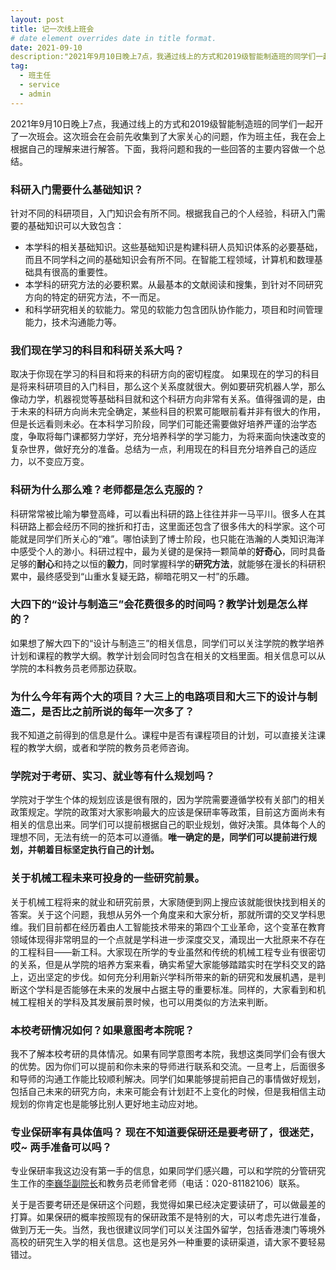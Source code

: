 ```yaml
---
layout: post
title: 记一次线上班会
# date element overrides date in title format.
date: 2021-09-10
description:"2021年9月10日晚上7点，我通过线上的方式和2019级智能制造班的同学们一起开了一次班会。这次班会在会前先收集到了大家关心的问题，作为班主任，我在会上根据自己的理解来进行解答。下面，我将问题和我的一些回答的主要内容做一个总结。我们针对以下问题进行了探讨。科研入门需要什么基础知识？我们现在学习的科目和科研关系大吗？科研为什么那么难？老师都是怎么克服的？大四下的“设计与制造三”会花费很多的时间吗？教学计划是怎么样的？" 
tag:
  - 班主任
  - service
  - admin
---
```


2021年9月10日晚上7点，我通过线上的方式和2019级智能制造班的同学们一起开了一次班会。这次班会在会前先收集到了大家关心的问题，作为班主任，我在会上根据自己的理解来进行解答。下面，我将问题和我的一些回答的主要内容做一个总结。

### 科研入门需要什么基础知识？
针对不同的科研项目，入门知识会有所不同。根据我自己的个人经验，科研入门需要的基础知识可以大致包含：
* 本学科的相关基础知识。这些基础知识是构建科研人员知识体系的必要基础，而且不同学科之间的基础知识会有所不同。在智能工程领域，计算机和数理基础具有很高的重要性。
* 本学科的研究方法的必要积累。从最基本的文献阅读和搜集，到针对不同研究方向的特定的研究方法，不一而足。
* 和科学研究相关的软能力。常见的软能力包含团队协作能力，项目和时间管理能力，技术沟通能力等。

### 我们现在学习的科目和科研关系大吗？
取决于你现在学习的科目和将来的科研方向的密切程度。 如果现在的学习的科目是将来科研项目的入门科目，那么这个关系度就很大。例如要研究机器人学，那么像动力学，机器视觉等基础科目就和这个科研方向非常有关系。值得强调的是，由于未来的科研方向尚未完全确定，某些科目的积累可能眼前看并非有很大的作用，但是长远看则未必。在本科学习阶段，同学们可能还需要做好培养严谨的治学态度，争取将每门课都努力学好，充分培养科学的学习能力，为将来面向快速改变的复杂世界，做好充分的准备。总结为一点，利用现在的科目充分培养自己的适应力，以不变应万变。

### 科研为什么那么难？老师都是怎么克服的？
科研常常被比喻为攀登高峰，可以看出科研的路上往往并非一马平川。很多人在其科研路上都会经历不同的挫折和打击，这里面还包含了很多伟大的科学家。这个可能就是同学们所关心的“难”。哪怕读到了博士阶段，也只能在浩瀚的人类知识海洋中感受个人的渺小。科研过程中，最为关键的是保持一颗简单的**好奇心**，同时具备足够的**耐心**和持之以恒的**毅力**，同时掌握科学的**研究方法**，就能够在漫长的科研积累中，最终感受到“山重水复疑无路，柳暗花明又一村”的乐趣。

### 大四下的“设计与制造三”会花费很多的时间吗？教学计划是怎么样的？
如果想了解大四下的“设计与制造三”的相关信息，同学们可以关注学院的教学培养计划和课程的教学大纲。教学计划会同时包含在相关的文档里面。相关信息可以从学院的本科教务员老师那边获取。

### 为什么今年有两个大的项目？大三上的电路项目和大三下的设计与制造二，是否比之前所说的每年一次多了？
我不知道之前得到的信息是什么。课程中是否有课程项目的计划，可以直接关注课程的教学大纲，或者和学院的教务员老师咨询。

### 学院对于考研、实习、就业等有什么规划吗？
学院对于学生个体的规划应该是很有限的，因为学院需要遵循学校有关部门的相关政策规定。学院的政策对大家影响最大的应该是保研率等政策，目前这方面尚未有相关的信息出来。同学们可以提前根据自己的职业规划，做好决策。具体每个人的理想不同，无法有统一的范本可以遵循。**唯一确定的是，同学们可以提前进行规划，并朝着目标坚定执行自己的计划。**

### 关于机械工程未来可投身的一些研究前景。
关于机械工程将来的就业和研究前景，大家随便到网上搜应该就能很快找到相关的答案。关于这个问题，我想从另外一个角度来和大家分析，那就所谓的交叉学科思维。我们目前都在经历着由人工智能技术带来的第四个工业革命，这个变革在教育领域体现得非常明显的一个点就是学科进一步深度交叉，涌现出一大批原来不存在的工程科目——新工科。大家现在所学的专业虽然和传统的机械工程专业有很密切的关系，但是从学院的培养方案来看，确实希望大家能够踏踏实时在学科交叉的路上，迈出坚定的步伐。如何充分利用新兴学科所带来的新的研究和发展机遇，是判断这个学科是否能够在未来的发展中占据主导的重要标准。同样的，大家看到和机械工程相关的学科及其发展前景时候，也可以用类似的方法来判断。

### 本校考研情况如何？如果意图考本院呢？
我不了解本校考研的具体情况。如果有同学意图考本院，我想这类同学们会有很大的优势。因为你们可以提前和你未来的导师进行联系和交流。一旦考上，后面很多和导师的沟通工作能比较顺利解决。同学们如果能够提前把自己的事情做好规划，包括自己未来的研究方向，未来可能会有计划赶不上变化的时候，但是我相信主动规划的你肯定也是能够比别人更好地主动应对地。

### 专业保研率有具体值吗？ 现在不知道要保研还是要考研了，很迷茫，哎~ 两手准备可以吗？
专业保研率我这边没有第一手的信息，如果同学们感兴趣，可以和学院的分管研究生工作的[李巍华副院长](http://www2.scut.edu.cn/wusie/2020/0425/c25374a422705/page.htm)和教务员老师曾老师（电话：020-81182106）联系。

关于是否要考研还是保研这个问题，我觉得如果已经决定要读研了，可以做最差的打算。如果保研的概率按照现有的保研政策不是特别的大，可以考虑先进行准备，做到万无一失。当然，我也很建议同学们可以关注国外留学，包括香港澳门等境外高校的研究生入学的相关信息。这也是另外一种重要的读研渠道，请大家不要轻易错过。

